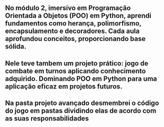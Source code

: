 
## No módulo 2, imersivo em Programação Orientada a Objetos (POO) em Python, aprendi fundamentos como herança, polimorfismo, encapsulamento e decoradores. Cada aula aprofundou conceitos, proporcionando base sólida. 

## Nele teve tambem um projeto prático: jogo de combate em turnos aplicando conhecimento adquirido. Dominando POO em Python para uma aplicação eficaz em projetos futuros.

## Na pasta projeto avançado desmembrei o código do jogo em pastas dividindo elas de acordo com as suas responsabilidades 

